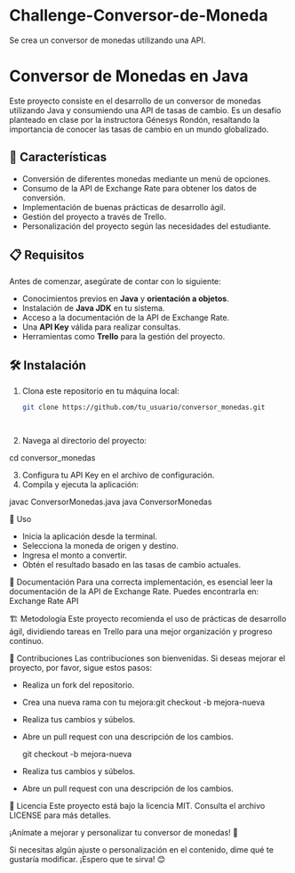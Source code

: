 # Challenge-Conversor-de-Moneda
Se crea un conversor de monedas utilizando una API.
# Conversor de Monedas en Java

Este proyecto consiste en el desarrollo de un conversor de monedas utilizando Java y consumiendo una API de tasas de cambio. Es un desafío planteado en clase por la instructora Génesys Rondón, resaltando la importancia de conocer las tasas de cambio en un mundo globalizado.

## 🚀 Características

- Conversión de diferentes monedas mediante un menú de opciones.
- Consumo de la API de Exchange Rate para obtener los datos de conversión.
- Implementación de buenas prácticas de desarrollo ágil.
- Gestión del proyecto a través de Trello.
- Personalización del proyecto según las necesidades del estudiante.

## 📋 Requisitos

Antes de comenzar, asegúrate de contar con lo siguiente:

- Conocimientos previos en **Java** y **orientación a objetos**.
- Instalación de **Java JDK** en tu sistema.
- Acceso a la documentación de la API de Exchange Rate.
- Una **API Key** válida para realizar consultas.
- Herramientas como **Trello** para la gestión del proyecto.

## 🛠 Instalación

1. Clona este repositorio en tu máquina local:

   ```bash
   git clone https://github.com/tu_usuario/conversor_monedas.git

  
2. Navega al directorio del proyecto:
  
  
  cd conversor_monedas

3.  Configura tu API Key en el archivo de configuración.
4.  Compila y ejecuta la aplicación:

   
   javac ConversorMonedas.java
   java ConversorMonedas

   
📖 Uso
- Inicia la aplicación desde la terminal.
- Selecciona la moneda de origen y destino.
- Ingresa el monto a convertir.
- Obtén el resultado basado en las tasas de cambio actuales.

📌 Documentación
Para una correcta implementación, es esencial leer la documentación de la API de Exchange Rate. Puedes encontrarla en:
Exchange Rate API


🏗 Metodología
Este proyecto recomienda el uso de prácticas de desarrollo ágil, dividiendo tareas en Trello para una mejor organización y progreso continuo.


🙌 Contribuciones
Las contribuciones son bienvenidas. Si deseas mejorar el proyecto, por favor, sigue estos pasos:
- Realiza un fork del repositorio.
- Crea una nueva rama con tu mejora:git checkout -b mejora-nueva

- Realiza tus cambios y súbelos.
- Abre un pull request con una descripción de los cambios.

  
  git checkout -b mejora-nueva
  
- Realiza tus cambios y súbelos.
- Abre un pull request con una descripción de los cambios.  

📜 Licencia
Este proyecto está bajo la licencia MIT. Consulta el archivo LICENSE para más detalles.

¡Anímate a mejorar y personalizar tu conversor de monedas! 🚀

Si necesitas algún ajuste o personalización en el contenido, dime qué te gustaría modificar. ¡Espero que te sirva! 😊





  
   
   
